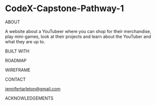# CodeX-Capstone-Pathway-1
ABOUT

  A website about a YouTubeer where you can shop for their merchandise, play mini-games, look at their projects and learn about the YouTuber and what they are up to. 
  
  
BUILT WITH

ROADMAP

WIREFRAME

CONTACT

jennifertarleton@gmail.com

ACKNOWLEDGEMENTS

